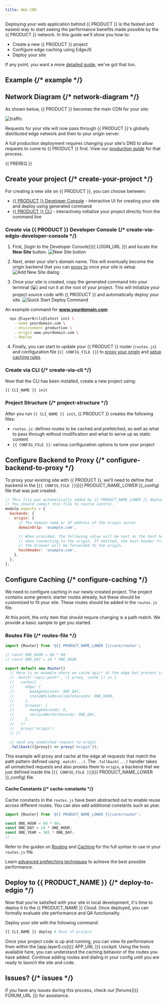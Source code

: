 ```yaml
---
title: Web CDN
---
```


Deploying your web application behind {{ PRODUCT }} is the fastest and easiest way to start seeing the performance benefits made possible by the {{ PRODUCT }} network. In this guide we'll show you how to:

- Create a new {{ PRODUCT }} project
- Configure edge caching using EdgeJS
- Deploy your site

If any point, you want a more [detailed guide](/guides/traditional_sites), we've got that too.

## Example {/* example */}

<ExampleButtons
  title="Web CDN"
  siteUrl="https://layer0-docs-cdn-starter-template-default.layer0-limelight.link"
  repoUrl="https://github.com/layer0-docs/layer0-cdn-example"
  deployFromRepo
/>

## Network Diagram {/* network-diagram */}

As shown below, {{ PRODUCT }} becomes the main CDN for your site:

![traffic](/images/starter/traffic.png)

Requests for your site will now pass through {{ PRODUCT }}'s globally distributed edge network and then to your origin server.

A full production deployment requires changing your site's DNS to allow requests to come to {{ PRODUCT }} first. View our [production guide](/guides/production) for that process.

{{ PREREQ }}

## Create your project {/* create-your-project */}

For creating a new site on {{ PRODUCT }}, you can choose between:

- [{{ PRODUCT }} Developer Console](#create-via-edgio-developer-console) - interactive UI for creating your site and deploy using generated command
- [{{ PRODUCT }} CLI](#create-via-cli) - interactively initialize your project directly from the command line

### Create via {{ PRODUCT }} Developer Console {/* create-via-edgio-developer-console */}

1. First, [login to the Developer Console]({{ LOGIN_URL }}) and locate the **New Site** button.
   ![New Site button](/images/app-edge/new-site-button.png)

2. Next, enter your site's domain name. This will eventually become the origin backend that you can [proxy to](cookbook#proxying-an-origin) once your site is setup.
   ![Add New Site dialog](/images/app-edge/add-new-site-dialog.png)

3. Once your site is created, copy the generated command into your terminal (💻) and run it at the root of your project. This will initialize your project source code with {{ PRODUCT }} and automatically deploy your site.
   ![Quick Start Deploy Command](/images/app-edge/quickstart-deploy-command.png)

An example command for **www.yourdomain.com**:

```bash
  npx @layer0/cli@latest init \
    --name yourdomain.com \
    --environment production \
    --origin www.yourdomain.com \
    --deploy
```

4. Finally, you can start to update your {{ PRODUCT }} router (`routes.js`) and configuration file (`{{ CONFIG_FILE }}`) to [proxy your origin](#configure-backend-to-proxy) and [setup caching rules](#configure-caching).

### Create via CLI {/* create-via-cli */}

Now that the CLI has been installed, create a new project using:

```bash
{{ CLI_NAME }} init
```

### Project Structure {/* project-structure */}

After you run `{{ CLI_NAME }} init`, {{ PRODUCT }} creates the following files:

- `routes.js`: defines routes to be cached and prefetched, as well as what to pass through without modification and what to serve up as static content
- `{{ CONFIG_FILE }}`: various configuration options to tune your project

## Configure Backend to Proxy {/* configure-backend-to-proxy */}

To proxy your existing site with {{ PRODUCT }}, we'll need to define that backend in the [`{{ CONFIG_FILE }}`]({{ PRODUCT_NAME_LOWER }}\_config) file that was just created.

```js filename="./{{ CONFIG_FILE}}"
// This file was automatically added by {{ PRODUCT_NAME_LOWER }} deploy.
// You should commit this file to source control.
module.exports = {
  backends: {
    origin: {
      // The domain name or IP address of the origin server
      domainOrIp: 'example.com',

      // When provided, the following value will be sent as the host header
      // when connecting to the origin. If omitted, the host header from
      // the browser will be forwarded to the origin.
      hostHeader: 'example.com',
    },
  },
};
```

## Configure Caching {/* configure-caching */}

We need to configure caching in our newly-created project. The project contains some generic starter routes already, but these should be customized to fit your site. These routes should be added in the `routes.js` file.

At this point, the only item that should require changing is a path match. We provide a basic sample to get you started.

### Routes File {/* routes-file */}

```js filename="./routes.js"
import {Router} from '@{{ PRODUCT_NAME_LOWER }}/core/router';

// const ONE_HOUR = 60 * 60
// const ONE_DAY = 24 * ONE_HOUR

export default new Router()
  // Here is an example where we cache api/* at the edge but prevent caching in the browser
  // .match('/api/:path*', ({ proxy, cache }) => {
  //   cache({
  //     edge: {
  //       maxAgeSeconds: ONE_DAY,
  //       staleWhileRevalidateSeconds: ONE_HOUR,
  //     },
  //     browser: {
  //       maxAgeSeconds: 0,
  //       serviceWorkerSeconds: ONE_DAY,
  //     },
  //   })
  //   proxy('origin')
  // })

  // send any unmatched request to origin
  .fallback(({proxy}) => proxy('origin'));
```

This example will proxy and cache at the edge all requests that match the path pattern defined using `.match(...)`. The `.fallback(...)` handler takes all unmatched requests and also proxies them to `origin`, a backend that we just defined inside the [`{{ CONFIG_FILE }}`]({{ PRODUCT_NAME_LOWER }}\_config) file.

#### Cache Constants {/* cache-constants */}

Cache constants in the `routes.js` have been abstracted out to enable reuse across different routes. You can also add additional constants such as year.

```js filename="./routes.js"
import {Router} from '@{{ PRODUCT_NAME_LOWER }}/core/router';

const ONE_HOUR = 60 * 60;
const ONE_DAY = 24 * ONE_HOUR;
const ONE_YEAR = 365 * ONE_DAY;
// ...
```

Refer to the guides on [Routing](routing) and [Caching](caching) for the full syntax to use in your `routes.js` file.

Learn [advanced prefetching techniques](prefetching) to achieve the best possible performance.

## Deploy to {{ PRODUCT_NAME }} {/* deploy-to-edgio */}

Now that you're satisfied with your site in local development, it's time to deploy it to the {{ PRODUCT_NAME }} Cloud. Once deployed, you can formally evaluate site performance and QA functionality.

Deploy your site with the following command:

```bash
{{ CLI_NAME }} deploy # Root of project
```

Once your project code is up and running, you can view its performance from within the [app.layer0.co]({{ APP_URL }}) cockpit. Using the tools available here, you can understand the caching behavior of the routes you have added. Continue adding routes and dialing in your config until you are ready to launch the site and code.

## Issues? {/* issues */}

If you have any issues during this process, check our [forums]({{ FORUM_URL }}) for assistance.

